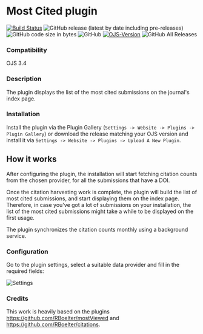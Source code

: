# Most Cited plugin
[![Build Status](https://travis-ci.com/jonasraoni/mostCited.svg?branch=master)](https://travis-ci.com/jonasraoni/mostCited)
![GitHub release (latest by date including pre-releases)](https://img.shields.io/github/v/release/jonasraoni/mostCited?include_prereleases&label=latest%20release)
![GitHub code size in bytes](https://img.shields.io/github/languages/code-size/jonasraoni/mostCited)
![GitHub](https://img.shields.io/github/license/jonasraoni/mostCited)
[![OJS-Version](https://img.shields.io/badge/pkp--ojs-3.4--x-brightgreen)](https://github.com/pkp/ojs/tree/stable-3_4_0)
![GitHub All Releases](https://img.shields.io/github/downloads/jonasraoni/mostCited/total)

### Compatibility
OJS 3.4

### Description
The plugin displays the list of the most cited submissions on the journal's index page.

### Installation
Install the plugin via the Plugin Gallery (`Settings -> Website -> Plugins -> Plugin Gallery`) or download the release matching your OJS version and install it via `Settings -> Website -> Plugins -> Upload A New Plugin`.

## How it works
After configuring the plugin, the installation will start fetching citation counts from the chosen provider, for all the submissions that have a DOI.

Once the citation harvesting work is complete, the plugin will build the list of most cited submissions, and start displaying them on the index page. Therefore, in case you've got a lot of submissions on your installation, the list of the most cited submissions might take a while to be displayed on the first usage.

The plugin synchronizes the citation counts monthly using a background service.

### Configuration
Go to the plugin settings, select a suitable data provider and fill in the required fields:

![Settings](https://github.com/pkp/pln/assets/361921/e0755a8e-4059-4914-bde9-5f283ab317e5 "Settings")

### Credits
This work is heavily based on the plugins https://github.com/RBoelter/mostViewed and https://github.com/RBoelter/citations.
